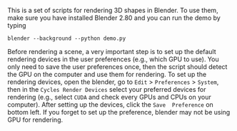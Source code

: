 This is a set of scripts for rendering 3D shapes in Blender. To use them, make sure you have installed Blender 2.80 and you can run the demo by typing 
```
blender --background --python demo.py
```

Before rendering a scene, a very important step is to set up the default rendering devices in the user preferences (e.g., which GPU to  use). You only need to save the user preferences once, then the script should detect the GPU on the computer and use them for rendering. To set up the rendering devices, open the blender, go to `Edit` > `Preferences` > `System`, then in the `Cycles Render Devices` select your preferred devices for rendering (e.g., select `CUDA` and check every GPUs and CPUs on your computer). After setting up the devices, click the `Save  Preference` on bottom left. If you forget to set up the preference, blender may not be using GPU for rendering.
